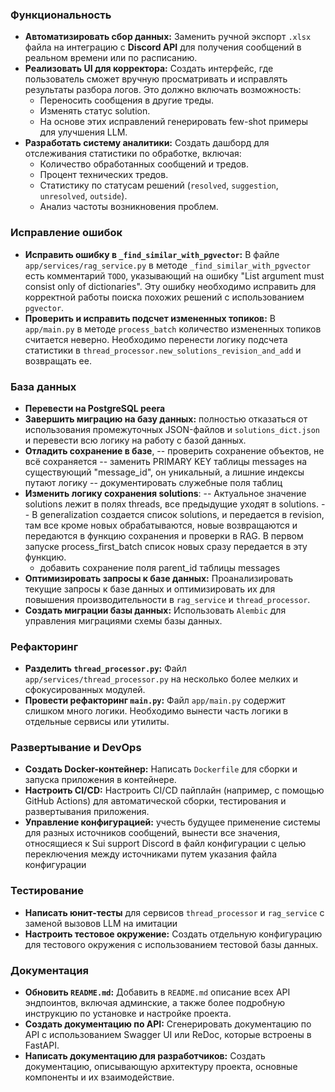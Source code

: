 ### **Функциональность**
*   **Автоматизировать сбор данных:** Заменить ручной экспорт `.xlsx` файла на интеграцию с **Discord API** для получения сообщений в реальном времени или по расписанию.
*   **Реализовать UI для корректора:** Создать интерфейс, где пользователь сможет вручную просматривать и исправлять результаты разбора логов. Это должно включать возможность:
    *   Переносить сообщения в другие треды.
    *   Изменять статус solution.
    *   На основе этих исправлений генерировать few-shot примеры для улучшения LLM.
*   **Разработать систему аналитики:** Создать дашборд для отслеживания статистики по обработке, включая:
    *   Количество обработанных сообщений и тредов.
    *   Процент технических тредов.
    *   Статистику по статусам решений (`resolved`, `suggestion`, `unresolved`, `outside`).
    *   Анализ частоты возникновения проблем.

### **Исправление ошибок**
*   **Исправить ошибку в `_find_similar_with_pgvector`:** В файле `app/services/rag_service.py` в методе `_find_similar_with_pgvector` есть комментарий `TODO`, указывающий на ошибку "List argument must consist only of dictionaries". Эту ошибку необходимо исправить для корректной работы поиска похожих решений с использованием `pgvector`.
*   **Проверить и исправить подсчет измененных топиков:** В `app/main.py` в методе `process_batch` количество измененных топиков считается неверно. Необходимо перенести логику подсчета статистики в `thread_processor.new_solutions_revision_and_add` и возвращать ее.

### **База данных**
*   **Перевести на PostgreSQL peera**
*   **Завершить миграцию на базу данных:** полностью отказаться от использования промежуточных JSON-файлов и `solutions_dict.json` и перевести всю логику на работу с базой данных.
*   **Отладить сохранение в базе**, 
-- проверить сохранение объектов, не всё сохраняется
-- заменить PRIMARY KEY таблицы messages на существующий "message_id", он уникальный, а лишние индексы путают логику
-- документировать служебные поля таблиц
*   **Изменить логику сохранения solutions**:
    -- Актуальное значение solutions лежит в полях threads, все предыдущие уходят в solutions. 
    -- В generalization создается список solutions, и передается в revision, там все кроме новых обрабатываются, новые возвращаются и передаются в функцию сохранения и проверки в RAG. В первом запуске process_first_batch список новых сразу передается в эту функцию.
    - добавить сохранение поля parent_id таблицы messages
*   **Оптимизировать запросы к базе данных:** Проанализировать текущие запросы к базе данных и оптимизировать их для повышения производительности в `rag_service` и `thread_processor`.
*   **Создать миграции базы данных:** Использовать `Alembic` для управления миграциями схемы базы данных.

### **Рефакторинг**
*   **Разделить `thread_processor.py`:** Файл `app/services/thread_processor.py` на несколько более мелких и сфокусированных модулей.
*   **Провести рефакторинг `main.py`:** Файл `app/main.py` содержит слишком много логики. Необходимо вынести часть логики в отдельные сервисы или утилиты.

### **Развертывание и DevOps**
*   **Создать Docker-контейнер:** Написать `Dockerfile` для сборки и запуска приложения в контейнере.
*   **Настроить CI/CD:** Настроить CI/CD пайплайн (например, с помощью GitHub Actions) для автоматической сборки, тестирования и развертывания приложения.
*   **Управление конфигурацией:** учесть будущее применение системы для разных источников сообщений, вынести все значения, относящиеся к Sui support Discord в файл конфигурации с целью переключения между источниками путем указания файла конфигурации

### **Тестирование**
*   **Написать юнит-тесты** для сервисов `thread_processor` и `rag_service` с заменой вызовов LLM на имитации
*   **Настроить тестовое окружение:** Создать отдельную конфигурацию для тестового окружения с использованием тестовой базы данных.

### **Документация**
*   **Обновить `README.md`:** Добавить в `README.md` описание всех API эндпоинтов, включая админские, а также более подробную инструкцию по установке и настройке проекта.
*   **Создать документацию по API:** Сгенерировать документацию по API с использованием Swagger UI или ReDoc, которые встроены в FastAPI.
*   **Написать документацию для разработчиков:** Создать документацию, описывающую архитектуру проекта, основные компоненты и их взаимодействие.

